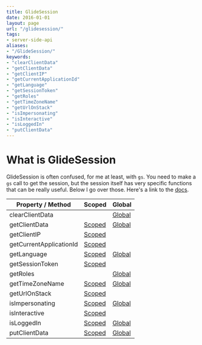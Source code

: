 ```yaml
---
title: GlideSession
date: 2016-01-01
layout: page
url: "/glidesession/"
tags:
- server-side-api
aliases:
- "/GlideSession/"
keywords:
- "clearClientData"
- "getClientData"
- "getClientIP"
- "getCurrentApplicationId"
- "getLanguage"
- "getSessionToken"
- "getRoles"
- "getTimeZoneName"
- "getUrlOnStack"
- "isImpersonating"
- "isInteractive"
- "isLoggedIn"
- "putClientData"
---
```

# What is GlideSession
GlideSession is often confused, for me at least, with `gs`.  You need to make a `gs` call to get the session, but the session itself has very specific functions that can be really useful.  Below I go over those.  Here's a link to the [docs](https://docs.servicenow.com/bundle/jakarta-application-development/page/app-store/dev_portal/API_reference/GlideSession/concept/c_GlideSessionAPI.html).
<!--more-->

| Property / Method        | Scoped                             | Global                     |
| -------------------------| ---------------------------------- | -------------------------- |
| clearClientData          |                                    | [Global](#clearclientdata) |
| getClientData            | [Scoped](#getclientdata)           | [Global](#getclientdata)   |
| getClientIP              | [Scoped](#getclientip)             |                            |
| getCurrentApplicationId  | [Scoped](#getcurrentapplicationid) |                            |
| getLanguage              | [Scoped](#getlanguage)             | [Global](#getlanguage)     |
| getSessionToken          | [Scoped](#getsessiontoken)         |                            |
| getRoles                 |                                    | [Global](#getroles)        |
| getTimeZoneName          | [Scoped](#gettimezonename)         | [Global](#gettimezonename) |
| getUrlOnStack            | [Scoped](#geturlonstack)           |                            |
| isImpersonating          | [Scoped](#isimpersonating)         | [Global](#isimpersonating) |
| isInteractive            | [Scoped](#isinteractive)           |                            |
| isLoggedIn               | [Scoped](#isloggedin)              | [Global](#isloggedin)      |
| putClientData            | [Scoped](#putclientdata)           | [Global](#putclientdata)   |

<!--

# GlideSession

| Property/Method | Description |
| --- | --- |
| getTimeZoneName | Get the Time Zone name associated with the user |
| putClientData | Store a value in an active session |
| getLanguage | Language used by the user |
| getUrlOnStack | Gets the current URI for the session |
| getClientData | Fetch the value in active session based on the name |
| isInteractive | Checks if the current session is interactive |
| getClientIP | Gets the client IP address |
| isLoggedIn | Determines if the current user is currently logged in |
| getCurrentApplicationId | Gets the ID of current application, defined as a user preference and set by the application picker |


--

## clearClientData

Clears a session client value previously set with putClientData().

This method is used in a client script to clear data values that were set by a server script using the putClientData() method.

```js
var session = gs.getSession();
session.putClientData('custName', 'Harry');
var clientData = session.getClientData('custName');
gs.info(clientData);

session.clearClientData('custName');
clientData = session.getClientData('custName');
gs.info(clientData);
/**
 * Harry
 *
 * null
 */
```

## getClientData

Gets a session client value previously set with putClientData().

This method is used in a client script to retrieve data values that were set by a server script that used the putClientData() method.

```js
var session = gs.getSession();
session.putClientData('test1', 'Harry');
var clientData = session.getClientData('test1');
gs.info(clientData);
/*
 * Harry
 */
```

## getClientIP

Returns the client IP address.

```js
var session = gs.getSession();
var addr = session.getClientIP();
gs.info(addr);
// 50.59.164.97
```

## getCurrentApplicationId

Returns the application currently selected in the application picker.

This method requires admin privileges.

```js
var session = gs.getSession();
var appID = session.getCurrentApplicationId();
gs.info(appID);
// ce05b9f32b840200c5244f74b4da1501
```

## getLanguage

Gets the session's language code.

```js
var session = gs.getSession();
var language = session.getLanguage();
gs.info(language);
/**
 * en
 */
```

## getSessionToken

Returns the session token.

```js
var session = gs.getSession();
var token = session.getSessionToken();
gs.info(token);
// 4284b5372b840200c5244f74b4da15f2c3476cf7fcb6572afa4ef9d5e6d307a5fd9e1da7
```

## getRoles

Gets a list of roles for the current user.

The list of roles does not reflect any changes made during the current user session. To get the updated list of roles, the user must log out and log back in.

```js
gs.info(gs.getSession().getRoles());
// admin,hr_fulfiller,itsa_fulfiller,security_admin
```

## getTimeZoneName

Gets the name of the session's time zone.

```js
var session = gs.getSession();
var zoneName = session.getTimeZoneName();
gs.info(zoneName);
// US/Pacific
```

## getUrlOnStack

Returns the URL on the stack. Returns null if the stack is empty.

```js
var session = gs.getSession();
var URL = session.getUrlOnStack();
gs.info(URL);
// sys_app.do?sys_id=ce05b9f32b840200c5244f74b4da1501&sysparm_goto_url=sys_app.do%3Fsys_id%3Dce05b9f32b840200c5244f74b4da1501
```

## isImpersonating

Returns true if the user is impersonating another user.

```js
var isImpersonator = gs.getSession().isImpersonating();
gs.info(isImpersonator);
// true
```

## isInteractive

Determines if the current session is interactive.

An interactive session is one that involves an end-user interacting with a user interface that then retrieves information from a server. An example of this type of session is when a user logs in using the log-in screen or uses a form to query a data store. A non-interactive session is one that only involves programmatic interaction with a server such as a SOAP request to retrieve data.

```js
var interActive = gs.getSession().isInteractive();
gs.info(interActive);
// false
```

## isLoggedIn

Determines if the current user is currently logged in.

```js
var session = gs.getSession();
var loggedIn = session.isLoggedIn();
gs.info(loggedIn);
// true
```

## putClientData

Sets a session client value that can be retrieved with getClientData(). This method is used in a server side script that runs when a form is created.

```js
var session = gs.getSession();
session.putClientData('test1', 'Harry');
var clientData = session.getClientData('test1');
gs.info(clientData);
// Harry
```